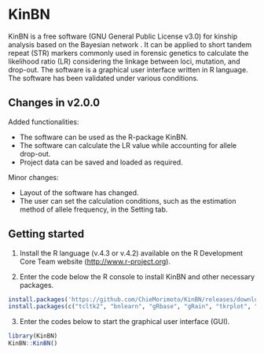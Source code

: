# KinBN

KinBN is a free software (GNU General Public License v3.0) for kinship analysis based on the Bayesian network . It can be applied to short tandem repeat (STR) markers commonly used in forensic genetics to calculate the likelihood ratio (LR) considering the linkage between loci, mutation, and drop-out. The software is a graphical user interface written in R language. The software has been validated under various conditions.

## Changes in v2.0.0
Added functionalities:
* The software can be used as the R-package KinBN.
* The software can calculate the LR value while accounting for allele drop-out.
* Project data can be saved and loaded as required.

Minor changes:
* Layout of the software has changed.
* The user can set the calculation conditions, such as the estimation method of allele frequency, in the Setting tab.

## Getting started
1. Install the R language  (v.4.3 or v.4.2) available on the R Development Core Team website (http://www.r-project.org).

2. Enter the code below the R console to install KinBN and other necessary packages.
```r
install.packages('https://github.com/ChieMorimoto/KinBN/releases/download/v2.0.0/KinBN_2.0.0.zip',repos=NULL,type='win.binary')
install.packages(c("tcltk2", "bnlearn", "gRbase", "gRain", "tkrplot", "kinship2"))
```

3. Enter the codes below to start the graphical user interface (GUI).
```r
library(KinBN)
KinBN::KinBN()
```
